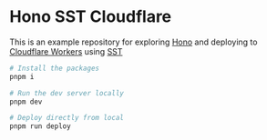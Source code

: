 # Hono SST Cloudflare

This is an example repository for exploring [Hono](https://hono.dev) and deploying to [Cloudflare Workers](https://workers.cloudflare.com/) using [SST](https://sst.dev)

```bash
# Install the packages
pnpm i

# Run the dev server locally
pnpm dev

# Deploy directly from local
pnpm run deploy
```
